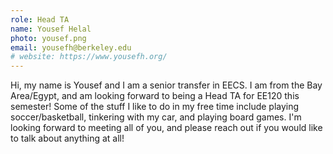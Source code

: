 ```yaml
---
role: Head TA
name: Yousef Helal
photo: yousef.png
email: yousefh@berkeley.edu
# website: https://www.yousefh.org/
---
```

Hi, my name is Yousef and I am a senior transfer in EECS. I am from the Bay Area/Egypt, and am looking forward to being a Head TA for EE120 this semester! Some of the stuff I like to do in my free time include playing soccer/basketball, tinkering with my car, and playing board games. I'm looking forward to meeting all of you, and please reach out if you would like to talk about anything at all!